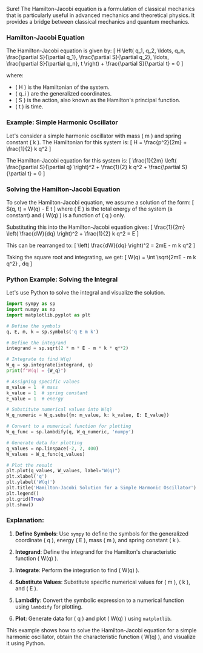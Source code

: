 Sure! The Hamilton-Jacobi equation is a formulation of classical mechanics that is particularly useful in advanced mechanics and theoretical physics. It provides a bridge between classical mechanics and quantum mechanics.

### Hamilton-Jacobi Equation

The Hamilton-Jacobi equation is given by:
\[ H \left( q_1, q_2, \ldots, q_n, \frac{\partial S}{\partial q_1}, \frac{\partial S}{\partial q_2}, \ldots, \frac{\partial S}{\partial q_n}, t \right) + \frac{\partial S}{\partial t} = 0 \]

where:
- \( H \) is the Hamiltonian of the system.
- \( q_i \) are the generalized coordinates.
- \( S \) is the action, also known as the Hamilton's principal function.
- \( t \) is time.

### Example: Simple Harmonic Oscillator

Let's consider a simple harmonic oscillator with mass \( m \) and spring constant \( k \). The Hamiltonian for this system is:
\[ H = \frac{p^2}{2m} + \frac{1}{2} k q^2 \]

The Hamilton-Jacobi equation for this system is:
\[ \frac{1}{2m} \left( \frac{\partial S}{\partial q} \right)^2 + \frac{1}{2} k q^2 + \frac{\partial S}{\partial t} = 0 \]

### Solving the Hamilton-Jacobi Equation

To solve the Hamilton-Jacobi equation, we assume a solution of the form:
\[ S(q, t) = W(q) - E t \]
where \( E \) is the total energy of the system (a constant) and \( W(q) \) is a function of \( q \) only.

Substituting this into the Hamilton-Jacobi equation gives:
\[ \frac{1}{2m} \left( \frac{dW}{dq} \right)^2 + \frac{1}{2} k q^2 = E \]

This can be rearranged to:
\[ \left( \frac{dW}{dq} \right)^2 = 2mE - m k q^2 \]

Taking the square root and integrating, we get:
\[ W(q) = \int \sqrt{2mE - m k q^2} \, dq \]

### Python Example: Solving the Integral

Let's use Python to solve the integral and visualize the solution.

```python
import sympy as sp
import numpy as np
import matplotlib.pyplot as plt

# Define the symbols
q, E, m, k = sp.symbols('q E m k')

# Define the integrand
integrand = sp.sqrt(2 * m * E - m * k * q**2)

# Integrate to find W(q)
W_q = sp.integrate(integrand, q)
print(f"W(q) = {W_q}")

# Assigning specific values
m_value = 1  # mass
k_value = 1  # spring constant
E_value = 1  # energy

# Substitute numerical values into W(q)
W_q_numeric = W_q.subs({m: m_value, k: k_value, E: E_value})

# Convert to a numerical function for plotting
W_q_func = sp.lambdify(q, W_q_numeric, 'numpy')

# Generate data for plotting
q_values = np.linspace(-2, 2, 400)
W_values = W_q_func(q_values)

# Plot the result
plt.plot(q_values, W_values, label="W(q)")
plt.xlabel('q')
plt.ylabel('W(q)')
plt.title('Hamilton-Jacobi Solution for a Simple Harmonic Oscillator')
plt.legend()
plt.grid(True)
plt.show()
```

### Explanation:

1. **Define Symbols**: Use `sympy` to define the symbols for the generalized coordinate \( q \), energy \( E \), mass \( m \), and spring constant \( k \).

2. **Integrand**: Define the integrand for the Hamilton's characteristic function \( W(q) \).

3. **Integrate**: Perform the integration to find \( W(q) \).

4. **Substitute Values**: Substitute specific numerical values for \( m \), \( k \), and \( E \).

5. **Lambdify**: Convert the symbolic expression to a numerical function using `lambdify` for plotting.

6. **Plot**: Generate data for \( q \) and plot \( W(q) \) using `matplotlib`.

This example shows how to solve the Hamilton-Jacobi equation for a simple harmonic oscillator, obtain the characteristic function \( W(q) \), and visualize it using Python.
